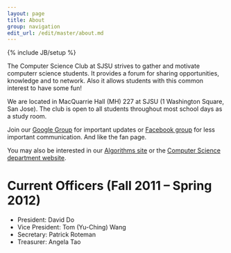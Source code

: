 ```yaml
---
layout: page
title: About
group: navigation
edit_url: /edit/master/about.md
---
```

{% include JB/setup %}

The Computer Science Club at SJSU strives to gather and motivate computerr
science students. It provides a forum for sharing opportunities, knowledge and
to network. Also it allows students with this common interest to have some fun!

We are located in MacQuarrie Hall (MH) 227 at SJSU (1 Washington Square,
San Jose). The club is open to all students throughout most school days as a
study room.

Join our [Google Group](http://groups.google.com/group/sjsucsclub) for
important updates or
[Facebook group](http://www.facebook.com/home.php?sk=group_153710221335288&ap=1)
for less important communication. And like the fan page.

You may also be interested in our
[Algorithms site](http://topcoder.csclubsjsu.com/) or the
[Computer Science department website](http://cs.sjsu.edu/).

# Current Officers (Fall 2011 – Spring 2012)

* President: David Do
* Vice President: Tom (Yu-Ching) Wang
* Secretary: Patrick Roteman
* Treasurer: Angela Tao
